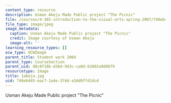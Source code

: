 ```yaml
---
content_type: resource
description: Usman Akeju Made Public project "The Picnic"
file: /courses/4-301-introduction-to-the-visual-arts-spring-2007/746eb445eac71a4e374da16d0ffd1dcd_1akeju.jpg
file_type: image/jpeg
image_metadata:
  caption: Usman Akeju Made Public project "The Picnic"
  credit: Image courtesy of Usman Akeju
  image-alt: ''
learning_resource_types: []
ocw_type: OCWImage
parent_title: Student work 2004
parent_type: CourseSection
parent_uid: d8c0f18b-d364-943c-ca0d-62602a9d06f9
resourcetype: Image
title: 1akeju.jpg
uid: 746eb445-eac7-1a4e-374d-a16d0ffd1dcd
---
```

Usman Akeju Made Public project "The Picnic"

